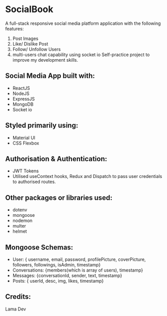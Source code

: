 # SocialBook

A full-stack responsive social media platform application with the following features:
1. Post Images
2. Like/ Dislike Post
3. Follow/ Unfollow Users
4. multi-users chat capability using socket io
Self-practice project to improve my development skills.

## Social Media App built with:
- ReactJS
- NodeJS
- ExpressJS
- MongoDB
- Socket io

## Styled primarily using:
- Material UI
- CSS Flexbox

## Authorisation & Authentication:
- JWT Tokens
- Utilised useContext hooks, Redux and Dispatch to pass user credentials to authorised routes.

## Other packages or libraries used:
- dotenv
- mongoose
- nodemon
- multer
- helmet

## Mongoose Schemas:
- User: { username, email, password, profilePicture, coverPicture, followers, followings, isAdmin, timestamp}
- Conversations: {members(which is array of users), timestamp}
- Messages: {conversationId, sender, text, timestamp}
- Posts: { userId, desc, img, likes, timestamp}


## Credits:
Lama Dev
